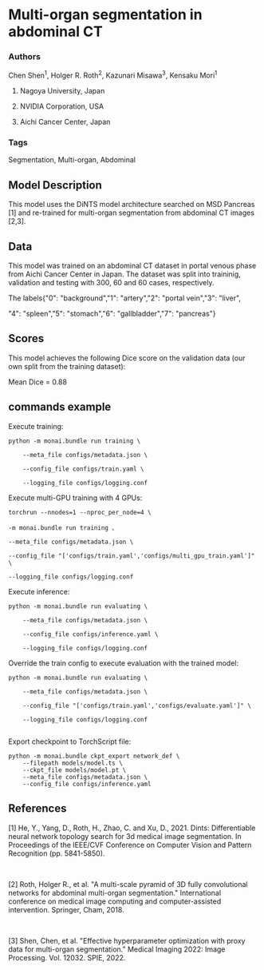 # Multi-organ segmentation in abdominal CT

### **Authors**

Chen Shen<sup>1</sup>, Holger R. Roth<sup>2</sup>, Kazunari Misawa<sup>3</sup>, Kensaku Mori<sup>1</sup>

1. Nagoya University, Japan

2. NVIDIA Corporation, USA

3. Aichi Cancer Center, Japan

### **Tags**

Segmentation, Multi-organ, Abdominal

## **Model Description**

This model uses the DiNTS model architecture searched on MSD Pancreas [1] and re-trained for multi-organ segmentation from abdominal CT images [2,3].

## **Data**

This model was trained on an abdominal CT dataset in portal venous phase from Aichi Cancer Center in Japan. The dataset was split into traininig, validation and testing with 300, 60 and 60 cases, respectively.

The labels{"0": "background","1": "artery","2": "portal vein","3": "liver",

"4": "spleen","5": "stomach","6": "gallbladder","7": "pancreas"}

## **Scores**

This model achieves the following Dice score on the validation data (our own split from the training dataset):

Mean Dice = 0.88

## **commands example**

Execute training:

```
python -m monai.bundle run training \

    --meta_file configs/metadata.json \

    --config_file configs/train.yaml \

    --logging_file configs/logging.conf
```

Execute multi-GPU training with 4 GPUs:

```
torchrun --nnodes=1 --nproc_per_node=4 \

-m monai.bundle run training 、

--meta_file configs/metadata.json \

--config_file "['configs/train.yaml','configs/multi_gpu_train.yaml']" \

--logging_file configs/logging.conf
```

Execute inference:

```
python -m monai.bundle run evaluating \

    --meta_file configs/metadata.json \

    --config_file configs/inference.yaml \

    --logging_file configs/logging.conf
```

Override the train config to execute evaluation with the trained model:

```
python -m monai.bundle run evaluating \

    --meta_file configs/metadata.json \

    --config_file "['configs/train.yaml','configs/evaluate.yaml']" \

    --logging_file configs/logging.conf


```

Export checkpoint to TorchScript file:

```
python -m monai.bundle ckpt_export network_def \
    --filepath models/model.ts \
    --ckpt_file models/model.pt \
    --meta_file configs/metadata.json \
    --config_file configs/inference.yaml
```



## **References**

[1] He, Y., Yang, D., Roth, H., Zhao, C. and Xu, D., 2021. Dints: Differentiable neural network topology search for 3d medical image segmentation. In Proceedings of the IEEE/CVF Conference on Computer Vision and Pattern Recognition (pp. 5841-5850).

​

[2] Roth, Holger R., et al. "A multi-scale pyramid of 3D fully convolutional networks for abdominal multi-organ segmentation." International conference on medical image computing and computer-assisted intervention. Springer, Cham, 2018.

​

[3] Shen, Chen, et al. "Effective hyperparameter optimization with proxy data for multi-organ segmentation." Medical Imaging 2022: Image Processing. Vol. 12032. SPIE, 2022.
